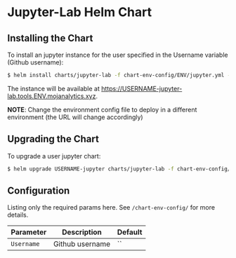 # Jupyter-Lab Helm Chart


## Installing the Chart

To install an jupyter instance for the user specified in the Username variable (Github username):

```bash
$ helm install charts/jupyter-lab -f chart-env-config/ENV/jupyter.yml --set Username=USERNAME --namespace user-USERNAME --name=USERNAME-jupyter
```

The instance will be available at <https://USERNAME-jupyter-lab.tools.ENV.mojanalytics.xyz>.

**NOTE**: Change the environment config file to deploy in a different environment
          (the URL will change accordingly)


## Upgrading the Chart

To upgrade a user jupyter chart:
```bash
$ helm upgrade USERNAME-jupyter charts/jupyter-lab -f chart-env-config/ENV/jupyter.yml --set Username=USERNAME
```


## Configuration

Listing only the required params here. See `/chart-env-config/` for more
details.

| Parameter  | Description     | Default |
| ---------- | --------------- | ------- |
| `Username` | Github username | ``      |
